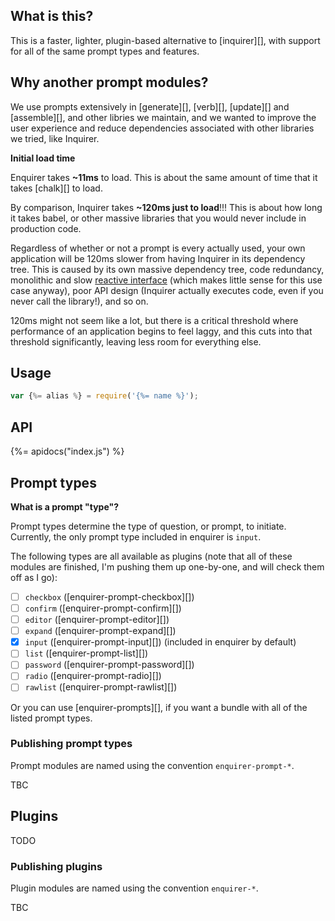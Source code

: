 ## What is this?

This is a faster, lighter, plugin-based alternative to [inquirer][], with support for all of the same prompt types and features. 

## Why another prompt modules?

We use prompts extensively in [generate][], [verb][], [update][] and [assemble][], and other libries we maintain, and we wanted to improve the user experience and reduce dependencies associated with other libraries we tried, like Inquirer. 

**Initial load time**

Enquirer takes **~11ms** to load. This is about the same amount of time that it takes [chalk][] to load.

By comparison, Inquirer takes **~120ms just to load**!!! This is about how long it takes babel, or other massive libraries that you would never include in production code.

Regardless of whether or not a prompt is every actually used, your own application will be 120ms slower from having Inquirer in its dependency tree. This is caused by its own massive dependency tree, code redundancy, monolithic and slow [reactive interface][rx] (which makes little sense for this use case anyway), poor API design (Inquirer actually executes code, even if you never call the library!), and so on. 

120ms might not seem like a lot, but there is a critical threshold where performance of an application begins to feel laggy, and this cuts into that threshold significantly, leaving less room for everything else.

## Usage

```js
var {%= alias %} = require('{%= name %}');
```

## API

{%= apidocs("index.js") %}

## Prompt types

**What is a prompt "type"?**

Prompt types determine the type of question, or prompt, to initiate. Currently, the only prompt type included in enquirer is `input`. 

The following types are all available as plugins (note that all of these modules are finished, I'm pushing them up one-by-one, and will check them off as I go):

- [ ] `checkbox` ([enquirer-prompt-checkbox][])
- [ ] `confirm` ([enquirer-prompt-confirm][])
- [ ] `editor` ([enquirer-prompt-editor][])
- [ ] `expand` ([enquirer-prompt-expand][])
- [x] `input` ([enquirer-prompt-input][]) (included in enquirer by default)
- [ ] `list` ([enquirer-prompt-list][])
- [ ] `password` ([enquirer-prompt-password][])
- [ ] `radio` ([enquirer-prompt-radio][])
- [ ] `rawlist` ([enquirer-prompt-rawlist][])

Or you can use [enquirer-prompts][], if you want a bundle with all of the listed prompt types.

### Publishing prompt types

Prompt modules are named using the convention `enquirer-prompt-*`.

TBC

## Plugins

TODO

### Publishing plugins

Plugin modules are named using the convention `enquirer-*`.

TBC

[rx]: https://github.com/SBoudrias/Inquirer.js#reactive-interface